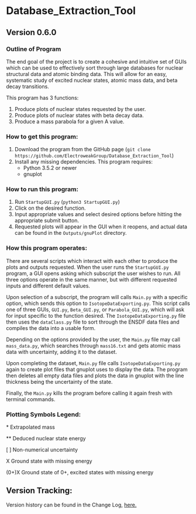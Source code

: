 # Database_Extraction_Tool
## Version 0.6.0

### Outline of Program
The end goal of the project is to create a cohesive and intuitive set of GUIs which can be used to effectively sort through large databases for nuclear structural data and atomic binding data. This will allow for an easy, systematic study of excited nuclear states, atomic mass data, and beta decay transitions.

This program has 3 functions: 
1. Produce plots of nuclear states requested by the user.
2. Produce plots of nuclear states with beta decay data.
3. Produce a mass parabola for a given A value.

### How to get this program:
1. Download the program from the GitHub page (`git clone https://github.com/ElectroweakGroup/Database_Extraction_Tool`)
2. Install any missing dependencies. This program requires:
    * Python 3.5.2 or newer
    * gnuplot

### How to run this program:
1. Run `StartupGUI.py` (`python3 StartupGUI.py`)
2. Click on the desired function. 
3. Input appropriate values and select desired options before hitting the appropriate submit button.
4. Requested plots will appear in the GUI when it reopens, and actual data can be found in the `Outputs/gnuPlot` directory.



### How this program operates:
There are several scripts which interact with each other to produce the plots and outputs requested. When the user runs the `StartupGUI.py` program, a GUI opens asking which subscript the user wishes to run. All three options operate in the same manner, but with different requested inputs and different default values.

Upon selection of a subscript, the program will calls `Main.py` with a specific option, which sends this option to `IsotopeDataExporting.py`. This script calls one of three GUIs, `GUI.py`, `Beta_GUI.py`, or `Parabola_GUI.py`, which will ask for input specific to the function desired. The `IsotopeDataExporting.py` file then uses the `dataClass.py` file to sort through the ENSDF data files and compiles the data into a usable form.

Depending on the options provided by the user, the `Main.py` file may call `mass_data.py`, which searches through `mass16.txt` and gets atomic mass data with uncertainty, adding it to the dataset.

Upon completing the dataset, `Main.py` file calls `IsotopeDataExporting.py` again to create plot files that gnuplot uses to display the data. The program then deletes all empty data files and plots the data in gnuplot with the line thickness being the uncertainty of the state.

Finally, the `Main.py` kills the program before calling it again fresh with terminal commands.



### Plotting Symbols Legend:

\*		Extrapolated mass

\*\*		Deduced nuclear state energy

[ ]		Non-numerical uncertainty

X		Ground state with missing energy

(0+)X	Ground state of 0+, excited states with missing energy

## Version Tracking:

Version history can be found in the Change Log, [here.](http://github.com/ElectroweakGroup/Database_Extraction_Tool/blob/master/Changelog.txt)
